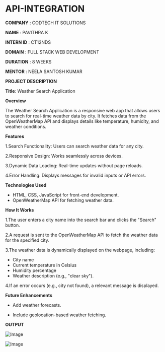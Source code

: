 # API-INTEGRATION

**COMPANY** : CODTECH IT SOLUTIONS

**NAME** : PAVITHRA K

**INTERN ID** : CT12NDS

**DOMAIN** : FULL STACK WEB DEVELOPMENT

**DURATION** : 8 WEEKS

**MENTOR** : NEELA SANTOSH KUMAR

**PROJECT DESCRIPTION**

**Title**: Weather Search Application

**Overview**

The Weather Search Application is a responsive web app that allows users to search for real-time weather data by city. It fetches data from the OpenWeatherMap API and displays details like temperature, humidity, and weather conditions.

**Features**

1.Search Functionality: Users can search weather data for any city.

2.Responsive Design: Works seamlessly across devices.

3.Dynamic Data Loading: Real-time updates without page reloads.

4.Error Handling: Displays messages for invalid inputs or API errors.

**Technologies Used**

- HTML, CSS, JavaScript for front-end development.
- OpenWeatherMap API for fetching weather data.

**How It Works**

1.The user enters a city name into the search bar and clicks the "Search" button.

2.A request is sent to the OpenWeatherMap API to fetch the weather data for the specified city.

3.The weather data is dynamically displayed on the webpage, including:
- City name
- Current temperature in Celsius
- Humidity percentage
- Weather description (e.g., "clear sky").
  
4.If an error occurs (e.g., city not found), a relevant message is displayed.

**Future Enhancements**

- Add weather forecasts.

- Include geolocation-based weather fetching.

**OUTPUT**

![Image](https://github.com/user-attachments/assets/f0e2eef0-a0ad-430c-9f52-04f37a93f45d)

![Image](https://github.com/user-attachments/assets/0478bb7b-4cb5-46a0-a220-c08f6467a39b)


